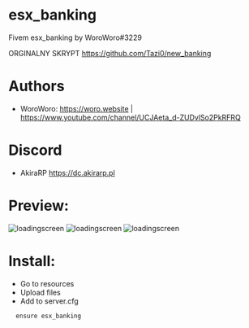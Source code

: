 # esx_banking
Fivem esx_banking by WoroWoro#3229

ORGINALNY SKRYPT https://github.com/Tazi0/new_banking

# Authors

* WoroWoro: https://woro.website | https://www.youtube.com/channel/UCJAeta_d-ZUDvlSo2PkRFRQ

# Discord 

* AkiraRP https://dc.akirarp.pl

# Preview:
![loadingscreen](https://tanieddosy.pl/banki/1.png)
![loadingscreen](https://tanieddosy.pl/banki/2.png)
![loadingscreen](https://tanieddosy.pl/banki/3.png)

# Install:

* Go to resources
* Upload files
* Add to server.cfg
```
  ensure esx_banking
```

